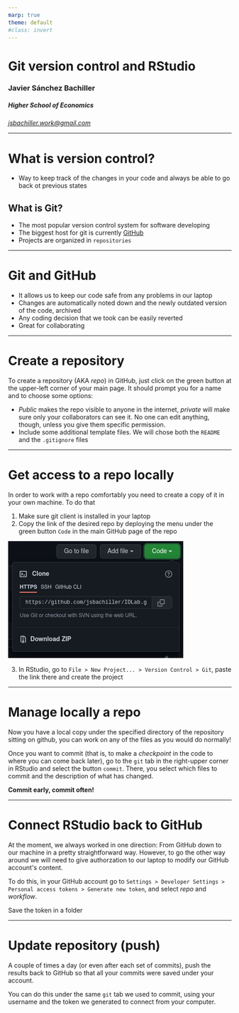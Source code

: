 ```yaml
---
marp: true
theme: default
#class: invert
---
```


# Git version control and RStudio
### Javier Sánchez Bachiller
##### Higher School of Economics

*jsbachiller.work@gmail.com*

---

# What is version control?

- Way to keep track of the changes in your code and always be able to go back ot previous states

## What is Git?

- The most popular version control system for software developing
- The biggest host for git is currently [GitHub](https://github.com/)
- Projects are organized in `repositories`

---

# Git and GitHub

- It allows us to keep our code safe from any problems in our laptop
- Changes are automatically noted down and the newly outdated version of the code, archived
- Any coding decision that we took can be easily reverted
- Great for collaborating

---

# Create a repository

To create a repository (AKA *repo*) in GitHub, just click on the green button at the upper-left corner of your main page. It should prompt you for a name and to choose some options:

- *Public* makes the repo visible to anyone in the internet, *private* will make sure only your collaborators can see it. No one can edit anything, though, unless you give them specific permission.
- Include some additional template files. We will chose both the `README` and the `.gitignore` files

---

# Get access to a repo locally

In order to work with a repo comfortably you need to create a copy of it in your own machine. To do that

1. Make sure git client is installed in your laptop
2. Copy the link of the desired repo by deploying the menu under the green button `Code` in the main GitHub page of the repo 


![title](images/clone_repo.png)

3. In RStudio, go to `File > New Project... > Version Control > Git`, paste the link there and create the project

---

# Manage locally a repo

Now you have a local copy under the specified directory of the repository sitting on github, you can work on any of the files as you would do normally!

Once you want to commit (that is, to make a *checkpoint* in the code to where you can come back later), go to the `git` tab in the right-upper corner in RStudio and select the button `commit`. There, you select which files to commit and the description of what has changed.

**Commit early, commit often!**

---

# Connect RStudio back to GitHub

At the moment, we always worked in one direction: From GitHub down to our machine in a pretty straightforward way. However, to go the other way around we will need to give authorzation to our laptop to modify our GitHub account's content.

To do this, in your GitHub account go to `Settings > Developer Settings > Personal access tokens > Generate new token`, and select *repo* and *workflow*.

Save the token in a folder 

---

# Update repository (push)

A couple of times a day (or even after each set of commits), push the results back to GitHub so that all your commits were saved under your account.

You can do this under the same `git` tab we used to commit, using your username and the token we generated to connect from your computer.